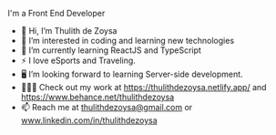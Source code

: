I'm a Front End Developer

- 👋 Hi, I’m Thulith de Zoysa
- 👀 I’m interested in coding and learning new technologies
- 🌱 I’m currently learning ReactJS and TypeScript
- ⚡ I love eSports and Traveling.
- 🖥️ I’m looking forward to learning Server-side development.
- 👨🏿‍💻 Check out my work at https://thulithdezoysa.netlify.app/ and https://www.behance.net/thulithdezoysa
- 📫 Reach me at thulithdezoysa@gmail.com or www.linkedin.com/in/thulithdezoysa
